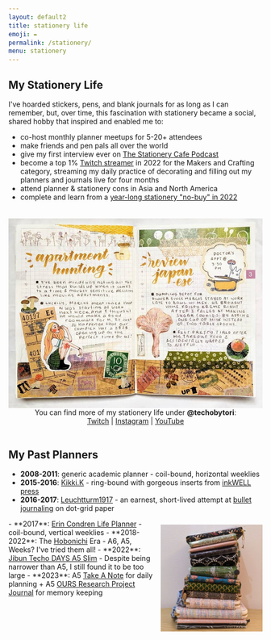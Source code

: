 ```yaml
---
layout: default2
title: stationery life
emoji: ✒️
permalink: /stationery/
menu: stationery
---
```

## My Stationery Life  
I've hoarded stickers, pens, and blank journals for as long as I can remember, but, over time, this fascination with stationery became a social, shared hobby that inspired and enabled me to:
- co-host monthly planner meetups for 5-20+ attendees
- make friends and pen pals all over the world
- give my first interview ever on <a target="_blank" href="https://podcasts.google.com/feed/aHR0cHM6Ly9hbmNob3IuZm0vcy85MGM5YmY0L3BvZGNhc3QvcnNz/episode/YjMzZjdhYWItMGZhNi00MDY1LWExM2EtMTliMmE4MGFlY2Vi?sa=X&ved=0CAUQkfYCahcKEwj4pIXhp5z8AhUAAAAAHQAAAAAQAQ">The Stationery Cafe Podcast</a>
- become a top 1% [Twitch streamer](https://www.twitch.tv/techobytori) in 2022 for the Makers and Crafting category, streaming my daily practice of decorating and filling out my planners and journals live for four months
- attend planner & stationery cons in Asia and North America
- complete and learn from a  <a href="/no-buy">year-long stationery "no-buy" in 2022</a>  


<img src="/graphics/techo/hobonichi.jpg" style="max-width: 100%;margin: 20px 0 0 0;" align="center" title="One of my Hobonichi spreads from 2019">
<br>
<center>
    You can find more of my stationery life under <b>@techobytori</b>:
    <br>
    <a target="_blank" href="http://twitch.tv/techobytori">Twitch</a> | 
    <a target="_blank" href="https://www.instagram.com/techobytori/">Instagram</a> | 
    <a target="_blank" href="https://youtube.com/@techobytori">YouTube</a>
</center>
<br>

## My Past Planners  
- **2008-2011**: generic academic planner - coil-bound, horizontal weeklies  
- **2015-2016**: <a target="_blank" href="https://www.kikki-k.com/">Kikki.K</a> - ring-bound with gorgeous inserts from <a target="_blank" href="https://inkwellpress.com/">inkWELL press</a>  
- **2016-2017**: <a target="_blank" href="https://www.leuchtturm1917.us/notebook-classic.html">Leuchtturm1917</a> - an earnest, short-lived attempt at <a target="_blank" href="https://bulletjournal.com/">bullet journaling</a> on dot-grid paper
<img src="/graphics/techo/planners.jpg" style="max-width: 40%;margin: 10px 0 0 10px;" align="right" title="my hobonichi cover collection">
- **2017**: <a target="_blank" href="https://www.erincondren.com/lifeplanner">Erin Condren Life Planner</a> - coil-bound, vertical weeklies  
- **2018-2022**: The <a target="_blank" href="https://www.1101.com/store/techo/">Hobonichi</a> Era - A6, A5, Weeks? I've tried them all!
- **2022**: <a target="_blank" href="https://www.kokuyo.com/en/products/jibun_techo/lineup/days.html">Jibun Techo DAYS A5 Slim</a> - Despite being narrower than A5, I still found it to be too large
- **2023**: A5 <a target="_blank" href="https://take-a-note.store/">Take A Note</a> for daily planning + A5 <a target="_blank" href="https://booth.ours.tw/">OURS Research Project Journal</a> for memory keeping  